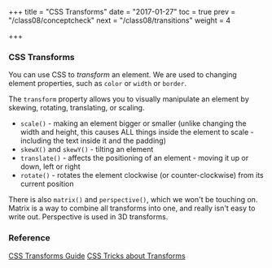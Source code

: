 +++
title = "CSS Transforms"
date = "2017-01-27"
toc = true
prev = "/class08/conceptcheck"
next = "/class08/transitions"
weight = 4

+++

### CSS Transforms

You can use CSS to *transform* an element.  We are used to changing element properties, such as `color` or `width` or `border`.

The `transform` property allows you to visually manipulate an element by skewing, rotating, translating, or scaling.

- `scale()` - making an element bigger or smaller (unlike changing the width and height, this causes ALL things inside the element to scale - including the text inside it and the padding)
- `skewX()` and `skewY()` - tilting an element 
- `translate()` - affects the positioning of an element - moving it up or down, left or right
- `rotate()` - rotates the element clockwise (or counter-clockwise) from its current position

There is also `matrix()` and `perspective()`, which we won't be touching on.  Matrix is a way to combine all transforms into one, and really isn't easy to write out.  Perspective is used in 3D transforms.

### Reference

[CSS Transforms Guide](http://learn.shayhowe.com/advanced-html-css/css-transforms/)
[CSS Tricks about Transforms](https://css-tricks.com/almanac/properties/t/transform/)